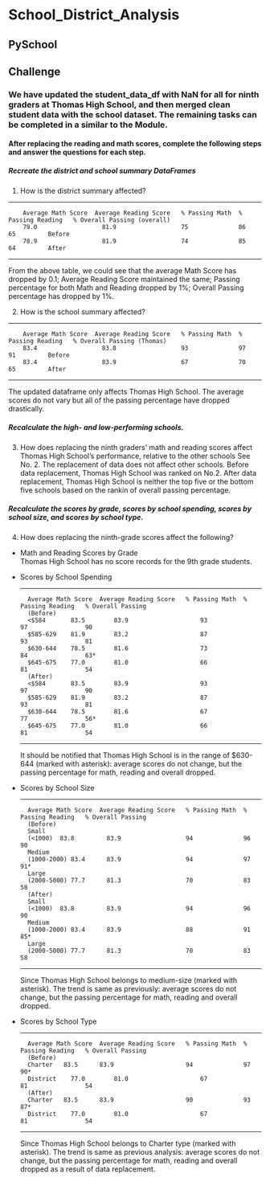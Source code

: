 # School_District_Analysis
## PySchool
## Challenge

### We have updated the student_data_df with NaN for all for ninth graders at Thomas High School, and then merged clean student data with the school dataset. The remaining tasks can be completed in a similar to the Module.

#### After replacing the reading and math scores, complete the following steps and answer the questions for each step. 
##### Recreate the district and school summary DataFrames

1. How is the district summary affected?
---------------------------------------------------------------------------------------------------------
        Average Math Score	Average Reading Score	% Passing Math	% Passing Reading	% Overall Passing (overall)
        79.0	              81.9	                75	            86	              65         Before
        78.9	              81.9	                74	            85	              64         After       
---------------------------------------------------------------------------------------------------------
   From the above table, we could see that the average Math Score has dropped by 0.1; Average Reading Score maintained the same; Passing percentage for both Math and Reading dropped by 1%; Overall Passing percentage has dropped by 1%. 

2. How is the school summary affected?
---------------------------------------------------------------------------------------------------------
        Average Math Score	Average Reading Score	% Passing Math	% Passing Reading	% Overall Passing (Thomas)
        83.4	              83.8	                93	            97	              91         Before
        83.4	              83.9	                67	            70	              65         After       
---------------------------------------------------------------------------------------------------------
   The updated dataframe only affects Thomas High School. The average scores do not vary but all of the passing percentage have dropped drastically. 

##### Recalculate the high- and low-performing schools.
3. How does replacing the ninth graders’ math and reading scores affect Thomas High School’s performance, relative to the other schools
  See No. 2. The replacement of data does not affect other schools. Before data replacement, Thomas High School was ranked on No.2. After data replacement, Thomas High School is neither the top five or the bottom five schools based on the rankin of overall passing percentage.

##### Recalculate the scores by grade, scores by school spending, scores by school size, and scores by school type.
4. How does replacing the ninth-grade scores affect the following?
- Math and Reading Scores by Grade\
 Thomas High School has no score records for the 9th grade students.

- Scores by School Spending

  ---------------------------------------------------------------------------------------------------------
        Average Math Score	Average Reading Score	% Passing Math	% Passing Reading	% Overall Passing 
        (Before)
        <$584	    83.5	    83.9	                93	            97	              90
        $585-629	81.9	    83.2	                87	            93	              81
        $630-644	78.5	    81.6	                73	            84	              63*
        $645-675	77.0	    81.0	                66	            81	              54
        (After)
        <$584	    83.5	    83.9	                93	            97	              90
        $585-629	81.9	    83.2	                87	            93	              81
        $630-644	78.5	    81.6	                67	            77	              56*
        $645-675	77.0	    81.0	                66	            81	              54       
  ---------------------------------------------------------------------------------------------------------
  It should be notified that Thomas High School is in the range of $630-644 (marked with asterisk): average scores do not change, but the passing percentage for math, reading and overall dropped. 

- Scores by School Size
  
    ---------------------------------------------------------------------------------------------------------
        Average Math Score	Average Reading Score	% Passing Math	% Passing Reading	% Overall Passing 
        (Before)
        Small 
        (<1000)	 83.8	      83.9	                94	            96	              90
        Medium 
        (1000-2000)	83.4	  83.9	                94	            97	              91*
        Large 
        (2000-5000)	77.7	  81.3	                70	            83	              58
        (After)
        Small 
        (<1000)	 83.8	      83.9	                94	            96	              90
        Medium 
        (1000-2000)	83.4	  83.9	                88	            91	              85*
        Large 
        (2000-5000)	77.7	  81.3	                70	            83	              58    
  ---------------------------------------------------------------------------------------------------------
    Since Thomas High School belongs to medium-size (marked with asterisk). The trend is same as previously: average scores do not change, but the passing percentage for math, reading and overall dropped. 
  
- Scores by School Type
  
  ---------------------------------------------------------------------------------------------------------
        Average Math Score	Average Reading Score	% Passing Math	% Passing Reading	% Overall Passing 
        (Before)
        Charter	  83.5	    83.9	                94	            97	              90*
        District	77.0	    81.0	                67	            81	              54
        (After)
        Charter	  83.5	    83.9	                90	            93	              87*
        District	77.0	    81.0	                67	            81	              54   
  ---------------------------------------------------------------------------------------------------------
     Since Thomas High School belongs to Charter type (marked with asterisk). The trend is same as previous analysis: average scores do not change, but the passing percentage for math, reading and overall dropped as a result of data replacement.
  
